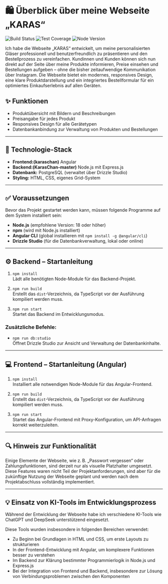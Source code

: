 # 🛍️ Überblick über meine Webseite „KARAS“

![Build Status](https://img.shields.io/github/actions/workflow/status/Dana-Klesly/karas_chan/ci.yml?branch=main)
![Test Coverage](https://img.shields.io/badge/coverage-80%25-brightgreen)
![Node Version](https://img.shields.io/badge/node-20-blue)

Ich habe die Webseite „KARAS“ entwickelt, um meine personalisierten Gläser professionell und benutzerfreundlich zu präsentieren und den Bestellprozess zu vereinfachen. Kundinnen und Kunden können sich nun direkt auf der Seite über meine Produkte informieren, Preise einsehen und Bestellungen aufgeben – ohne die bisher zeitaufwendige Kommunikation über Instagram. Die Webseite bietet ein modernes, responsives Design, eine klare Produktdarstellung und ein integriertes Bestellformular für ein optimiertes Einkaufserlebnis auf allen Geräten.

## ✨ Funktionen

- Produktübersicht mit Bildern und Beschreibungen
- Preisangabe für jedes Produkt
- Responsives Design für alle Gerätetypen
- Datenbankanbindung zur Verwaltung von Produkten und Bestellungen

---

## 🧱 Technologie-Stack

- **Frontend:(karaschan)** Angular
- **Backend:(KarasChan-master)** Node.js mit Express.js
- **Datenbank:** PostgreSQL (verwaltet über Drizzle Studio)
- **Styling:** HTML, CSS, eigenes Grid-System

---

## ✅ Voraussetzungen

Bevor das Projekt gestartet werden kann, müssen folgende Programme auf dem System installiert sein:

- **Node.js** (empfohlene Version: 18 oder höher)
- **npm** (wird mit Node.js installiert)
- **Angular CLI** (global installieren mit `npm install -g @angular/cli`)
- **Drizzle Studio** (für die Datenbankverwaltung, lokal oder online)

---

## ⚙️ Backend – Startanleitung

1. `npm install`  
   Lädt alle benötigten Node-Module für das Backend-Projekt.

2. `npm run build`  
   Erstellt das `dist`-Verzeichnis, da TypeScript vor der Ausführung kompiliert werden muss.

3. `npm run start`  
   Startet das Backend im Entwicklungsmodus.

### Zusätzliche Befehle:

- `npm run db:studio`  
  Öffnet Drizzle Studio zur Ansicht und Verwaltung der Datenbankinhalte.

---

## 💻 Frontend – Startanleitung (Angular)

1. `npm install`  
   Installiert alle notwendigen Node-Module für das Angular-Frontend.

2. `npm run build`  
   Erstellt das `dist`-Verzeichnis, da TypeScript vor der Ausführung kompiliert werden muss.
   
3. `npm run start`  
   Startet das Angular-Frontend mit Proxy-Konfiguration, um API-Anfragen korrekt weiterzuleiten.

---

## 🔍 Hinweis zur Funktionalität

Einige Elemente der Webseite, wie z. B. „Passwort vergessen“ oder Zahlungsfunktionen, sind derzeit nur als visuelle Platzhalter umgesetzt. Diese Features waren nicht Teil der Projektanforderungen, sind aber für die zukünftige Nutzung der Webseite geplant und werden nach dem Projektabschluss vollständig implementiert.

---

## 💡 Einsatz von KI-Tools im Entwicklungsprozess

Während der Entwicklung der Webseite habe ich verschiedene KI-Tools wie ChatGPT und DeepSeek unterstützend eingesetzt.

Diese Tools wurden insbesondere in folgenden Bereichen verwendet:

- Zu Beginn bei Grundlagen in HTML und CSS, um erste Layouts zu strukturieren
- In der Frontend-Entwicklung mit Angular, um komplexere Funktionen besser zu verstehen
- Im Backend zur Klärung bestimmter Programmierlogik in Node.js und Express.js
- Bei der Integration von Frontend und Backend, insbesondere zur Lösung von Verbindungsproblemen zwischen den Komponenten

